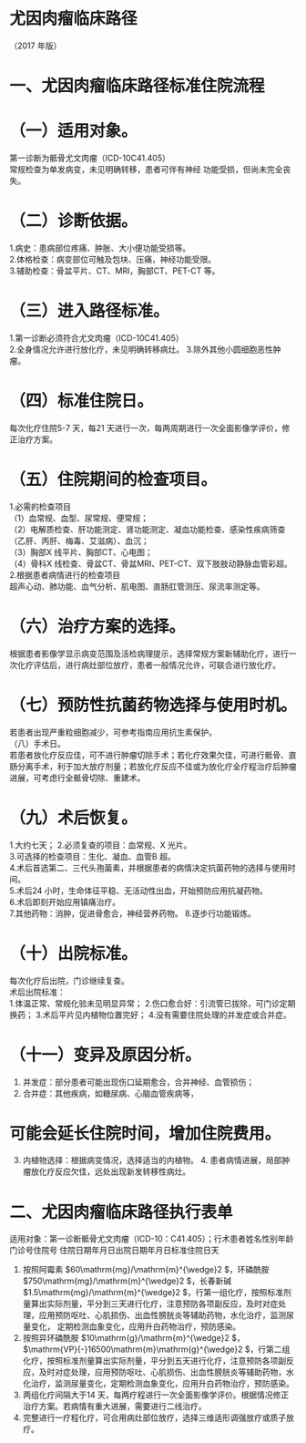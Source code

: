 # 尤因肉瘤临床路径  
（2017 年版）  
# 一、尤因肉瘤临床路径标准住院流程  
# （一）适用对象。  
第一诊断为骶骨尤文肉瘤（ICD-10C41.405）  
常规检查为单发病变，未见明确转移，患者可伴有神经 功能受损，但尚未完全丧失。  
# （二）诊断依据。  
1.病史：患病部位疼痛、肿胀、大小便功能受损等。  
2.体格检查：病变部位可触及包块、压痛，神经功能受限。  
3.辅助检查：骨盆平片、CT、MRI，胸部CT、PET-CT 等。  
# （三）进入路径标准。  
1.第一诊断必须符合尤文肉瘤（ICD-10C41.405）  
2.全身情况允许进行放化疗，未见明确转移病灶。 3.除外其他小圆细胞恶性肿瘤。  
# （四）标准住院日。  
每次化疗住院5-7 天，每21 天进行一次，每两周期进行一次全面影像学评价，修正治疗方案。  
# （五）住院期间的检查项目。  
1.必需的检查项目  
（1）血常规、血型、尿常规、便常规；  
（2）电解质检查、肝功能测定、肾功能测定、凝血功能检查、感染性疾病筛查（乙肝、丙肝、梅毒、艾滋病）、血沉；  
（3）胸部X 线平片、胸部CT、心电图；  
（4）骨科X 线检查、骨盆CT、骨盆MRI、PET-CT、双下肢肢动静脉血管彩超。  
2.根据患者病情进行的检查项目  
超声心动、肺功能、血气分析、肌电图、直肠肛管测压、尿流率测定等。  
# （六）治疗方案的选择。  
根据患者影像学显示病变范围及活检病理提示，选择常规方案新辅助化疗，进行一次化疗评估后，进行病灶部位放疗，患者一般情况允许，可联合进行放化疗。  
# （七）预防性抗菌药物选择与使用时机。  
若患者出现严重粒细胞减少，可参考指南应用抗生素保护。  
（八）手术日。  
若患者放化疗反应佳，可不进行肿瘤切除手术；若化疗效果欠佳，可进行骶骨、直肠分离手术，利于加大放疗剂量；若放化疗反应不佳或为放化疗全疗程治疗后肿瘤进展，可考虑行全骶骨切除、重建术。  
# （九）术后恢复。  
1.大约七天； 2.必须复查的项目：血常规、X 光片。  
3.可选择的检查项目：生化、凝血、血管B 超。  
4.术后首选第二、三代头孢菌素，并根据患者的病情决定抗菌药物的选择与使用时间。  
5.术后24 小时，生命体征平稳、无活动性出血，开始预防应用抗凝药物。  
6.术后即刻开始应用镇痛治疗。  
7.其他药物：消肿，促进骨愈合，神经营养药物。 8.逐步行功能锻炼。  
# （十）出院标准。  
每次化疗后出院，门诊继续复查。  
术后出院标准：  
1.体温正常、常规化验未见明显异常； 2.伤口愈合好：引流管已拔除，可门诊定期换药； 3.术后平片见内植物位置完好； 4.没有需要住院处理的并发症或合并症。  
# （十一）变异及原因分析。  
1. 并发症：部分患者可能出现伤口延期愈合，合并神经、血管损伤；  
2. 合并症：其他疾病，如糖尿病、心脑血管疾病等，  
# 可能会延长住院时间，增加住院费用。  
3. 内植物选择：根据病变情况，选择适当的内植物。 4. 患者病情进展，局部肿瘤放化疗反应欠佳，远处出现新发转移性病灶。  
# 二、尤因肉瘤临床路径执行表单  
适用对象：第一诊断骶骨尤文肉瘤（ICD-10：C41.405）；行术患者姓名性别年龄门诊号住院号 住院日期年月日出院日期年月日标准住院日天  
1. 按照阿霉素 $60\mathrm{mg}/\mathrm{m}^{\wedge}2 $，环磷酰胺 $750\mathrm{mg}/\mathrm{m}^{\wedge}2 $，长春新碱 $1.5\mathrm{mg}/\mathrm{m}^{\wedge}2 $，行第一组化疗，按照标准剂量算出实际剂量，平分到三天进行化疗，注意预防各项副反应，及时对症处理，应用预防呕吐、心肌损伤、出血性膀胱炎等辅助药物，水化治疗，监测尿量变化， 定期检测血象变化，应用升白药物治疗，预防感染。  
2. 按照异环磷酰胺 $10\mathrm{g}/\mathrm{m}^{\wedge}2 $， $\mathrm{VP}{-}16500\mathrm{m}\mathrm{g}^{\wedge}2 $，行第二组化疗，按照标准剂量算出实际剂量，平分到五天进行化疗，注意预防各项副反应，及时对症处理，应用预防呕吐、心肌损伤、出血性膀胱炎等辅助药物，水化治疗，监测尿量变化，定期检测血象变化，应用升白药物治疗，预防感染。  
3. 两组化疗间隔大于14 天，每两疗程进行一次全面影像学评价。根据情况修正治疗方案。若病情有重大进展，需要进行二线治疗。  
4. 完整进行一疗程化疗，可合用病灶部位放疗，选择三维适形调强放疗或质子放疗。  